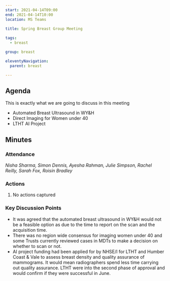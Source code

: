 ```yaml
---
start: 2021-04-14T09:00
end: 2021-04-14T10:00
location: MS Teams
 
title: Spring Breast Group Meeting

tags:
  - breast

group: breast

eleventyNavigation:
  parent: breast

---
```


## Agenda

This is exactly what we are going to discuss in this meeting

* Automated Breast Ultrasound in WY&H
* Direct Imaging for Women under 40
* LTHT AI Project

## Minutes

### Attendance
_Nisha Sharma, Simon Dennis, Ayesha Rahman, Julie Simpson, Rachel Reilly, Sarah Fox, Roisin Bradley_
    
### Actions

1. No actions captured
    
### Key Discussion Points

* It was agreed that the automated breast ultrasound in WY&H would not be a feasible option as due to the time to report on the scan and the acquisition time.
* There was no region wide consensus for imaging women under 40 and some Trusts currently reviewed cases in MDTs to make a decision on whether to scan or not.
* AI project funding had been applied for by NHSE/I for LTHT and Humber Coast & Vale to assess breast density and quality assurance of mammograms. It would mean radiographers spend less time carrying out quality assurance. LTHT were into the second phase of approval and would confirm if they were successful in June. 
